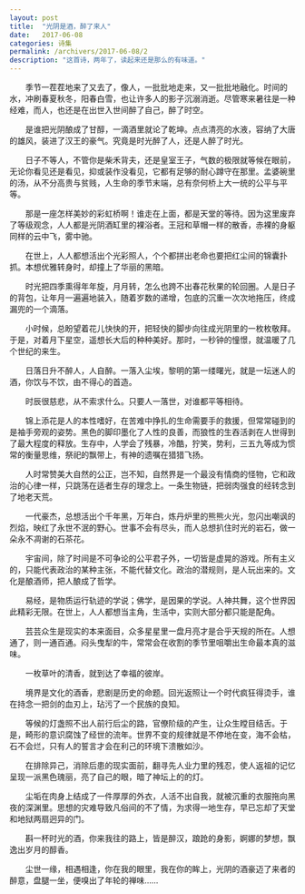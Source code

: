 ```yaml
---
layout: post
title:  "光阴是酒，醉了来人"
date:   2017-06-08
categories: 诗集
permalink: /archivers/2017-06-08/2
description: "这首诗，两年了，读起来还是那么的有味道。"
---
```


　　季节一茬茬地来了又去了，像人，一批批地走来，又一批批地融化。时间的水，冲刷春夏秋冬，阳春白雪，也让许多人的影子沉溺消逝。尽管寒来暑往是一种经难，而人，也还是在出世入世间醉了自己，醉了时空。

　　是谁把光阴酿成了甘醇，一滴酒里就论了乾坤。点点清亮的水液，容纳了大唐的雄风，装进了汉王的豪气。究竟是时光醉了人，还是人醉了时光。


　　日子不等人，不管你是柴禾背夫，还是皇室王子，气数的极限就等候在眼前，无论你看见还是看见，抑或装作没看见，它都有足够的耐心蹲守在那里。孟婆碗里的汤，从不分高贵与贫贱，人生命的季节末端，总有奈何桥上大一统的公平与平等。


　　那是一座怎样美妙的彩虹桥啊！谁走在上面，都是天堂的等待。因为这里废弃了等级观念，人人都是光阴酒缸里的裸浴者。王冠和草帽一样的散香，赤裸的身躯同样的云中飞，雾中驰。


　　在世上，人人都想活出个光彩照人，个个都拼出老命也要把红尘间的锦囊扑抓。本想优雅转身时，却撞上了华丽的黑暗。


　　时光把四季熏得年年旋，月月转，怎么也跨不出春花秋果的轮回圈。人是日子的背包，让年月一遍遍地装入，随着岁数的递增，包底的沉重一次次地拖压，终成漏兜的一个滴落。


　　小时候，总盼望着花儿快快的开，把轻快的脚步向往成光阴里的一枚枚敬拜。于是，对着月下星空，遥想长大后的种种美好。那时，一秒钟的憧憬，就温暖了几个世纪的来生。


　　日落日升不醉人，人自醉。一落入尘埃，黎明的第一缕曙光，就是一坛迷人的酒，你饮与不饮，由不得心的首造。


　　时辰很慈悲，从不索求什么。只要人一落世，对谁都平等相待。


　　锦上添花是人的本性嗜好，在苦难中挣扎的生命需要手的救援，但常常碰到的是袖手旁观的姿势。黑色的脚印墨化了人性的良善，而狼性的生吞活剥在人世得到了最大程度的释放。生存中，人学会了残暴，冷酷，狞笑，势利，三五九等成为惯常的衡量思维，祭祀的飘带上，有神的遗嘱在猎猎飞扬。


　　人时常赞美大自然的公正，岂不知，自然界是一个最没有情商的怪物，它和政治的心律一样，只跳荡在适者生存的理念上。一条生物链，把弱肉强食的经转念到了地老天荒。


　　一代豪杰，总想活出个千年黑，万年白，炼丹炉里的熊熊火光，忽闪出嘲讽的烈焰，映红了永世不泯的野心。世事不会有尽头，而人总想扒住时光的岩石，做一朵永不凋谢的石茶花。


　　宇宙间，除了时间是不可争论的公平君子外，一切皆是虚晃的游戏。所有主义的，只能代表政治的某种主张，不能代替文化。政治的潜规则，是人玩出来的。文化是酿酒师，把人酿成了哲学。


　　易经，是物质运行轨迹的学说；佛学，是因果的学说。人神共舞，这个世界因此精彩无限。在世上，人人都想当主角，生活中，实则大部分都只能是配角。


　　芸芸众生是现实的本来面目，众多星星里一盘月亮才是合乎天规的所在。人想通了，则一通百通。闷头曳犁的牛，常常会在收割的季节里咀嚼出生命最本真的滋味。


　　一枚草叶的清香，就到达了幸福的彼岸。


　　境界是文化的酒香，悲剧是历史的命题。回光返照让一个时代疯狂得烫手，谁在持念一把剑的血刃上，玷污了一个民族的良知。


　　等候的灯盏照不出人前行后尘的路，官僚阶级的产生，让众生瞠目结舌。于是，畸形的意识腐蚀了经世的流年。世界不变的规律就是不停地在变，海不会枯，石不会烂，只有人的誓言才会在利己的环境下溃散如沙。


　　在排除异己，消除后患的现实面前，翻寻先人业力里的残忍，使人返祖的记忆呈现一派黑色瑰丽，亮了自己的眼，暗了神坛上的的灯。


　　尘垢在肉身上结成了一件厚厚的外衣，人活不出自我，就被沉重的衣服拖向黑夜的深渊里。思想的灾难导致凡俗间的不了情，为求得一地生存，早已忘却了天堂和地狱两扇迥异的门。


　　斟一杯时光的酒，你来我往的路上，皆是醉汉，踉跄的身影，婀娜的梦想，飘逸出岁月的醇香。


　　尘世一缘，相遇相逢，你在我的眼里，我在你的眸上，光阴的酒豪迈了来者的醉意，盘腿一坐，便嗅出了年轮的禅味…… 
